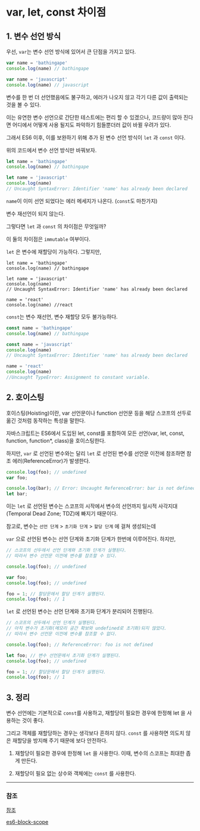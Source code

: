 # var, let, const 차이점

## 1. 변수 선언 방식

우선, ```var```는 변수 선언 방식에 있어서 큰 단점을 가지고 있다.

```javascript
var name = 'bathingape'
console.log(name) // bathingape

var name = 'javascript'
console.log(name) // javascript
```

변수를 한 번 더 선언했음에도 불구하고, 에러가 나오지 않고 각기 다른 값이 출력되는 것을 볼 수 있다.

이는 유연한 변수 선언으로 간단한 테스트에는 편리 할 수 있겠으나, 코드량이 많아 진다면 어디에서 어떻게 사용 될지도 파악하기 힘들뿐더러 값이 바뀔 우려가 있다.

그래서 ES6 이후, 이를 보완하기 위해 추가 된 변수 선언 방식이 ```let``` 과 ```const``` 이다.

위의 코드에서 변수 선언 방식만 바꿔보자.

```javascript
let name = 'bathingape'
console.log(name) // bathingape

let name = 'javascript'
console.log(name) 
// Uncaught SyntaxError: Identifier 'name' has already been declared
```

```name```이 이미 선언 되었다는 에러 메세지가 나온다. (```const```도 마찬가지)

변수 재선언이 되지 않는다.

그렇다면 ```let``` 과 ```const``` 의 차이점은 무엇일까?

이 둘의 차이점은 ```immutable``` 여부이다.

``let`` 은 변수에 재할당이 가능하다. 그렇지만,

```javasscript
let name = 'bathingape'
console.log(name) // bathingape

let name = 'javascript'
console.log(name) 
// Uncaught SyntaxError: Identifier 'name' has already been declared

name = 'react'
console.log(name) //react
```

```const```는 변수 재선언, 변수 재할당 모두 불가능하다.

```javascript
const name = 'bathingape'
console.log(name) // bathingape

const name = 'javascript'
console.log(name) 
// Uncaught SyntaxError: Identifier 'name' has already been declared

name = 'react'
console.log(name) 
//Uncaught TypeError: Assignment to constant variable.
```


## 2. 호이스팅

호이스팅(Hoisting)이란, var 선언문이나 function 선언문 등을 해당 스코프의 선두로 옮긴 것처럼 동작하는 특성을 말한다.

자바스크립트는 ES6에서 도입된 let, const를 포함하여 모든 선언(var, let, const, function, function*, class)을 호이스팅한다.

하지만, ```var``` 로 선언된 변수와는 달리 ```let``` 로 선언된 변수를 선언문 이전에 참조하면 참조 에러(ReferenceError)가 발생한다.

```javascript
console.log(foo); // undefined
var foo;

console.log(bar); // Error: Uncaught ReferenceError: bar is not defined
let bar;
```

이는 ```let``` 로 선언된 변수는 스코프의 시작에서 변수의 선언까지 일시적 사각지대(Temporal Dead Zone; TDZ)에 빠지기 때문이다.

참고로, 변수는 ```선언 단계``` > ```초기화 단계``` > ```할당 단계``` 에 걸쳐 생성되는데

```var``` 으로 선언된 변수는 선언 단계와 초기화 단계가 한번에 이루어진다. 하지만,

```javascript
// 스코프의 선두에서 선언 단계와 초기화 단계가 실행된다.
// 따라서 변수 선언문 이전에 변수를 참조할 수 있다.

console.log(foo); // undefined

var foo;
console.log(foo); // undefined

foo = 1; // 할당문에서 할당 단계가 실행된다.
console.log(foo); // 1
```

```let``` 로 선언된 변수는 선언 단계와 초기화 단계가 분리되어 진행된다.

```javascript
// 스코프의 선두에서 선언 단계가 실행된다.
// 아직 변수가 초기화(메모리 공간 확보와 undefined로 초기화)되지 않았다.
// 따라서 변수 선언문 이전에 변수를 참조할 수 없다.

console.log(foo); // ReferenceError: foo is not defined

let foo; // 변수 선언문에서 초기화 단계가 실행된다.
console.log(foo); // undefined

foo = 1; // 할당문에서 할당 단계가 실행된다.
console.log(foo); // 1
```

## 3. 정리

변수 선언에는 기본적으로 ```const```를 사용하고, 재할당이 필요한 경우에 한정해 let 을 사용하는 것이 좋다.

그리고 객체를 재할당하는 경우는 생각보다 흔하지 않다. ```const``` 를 사용하면 의도치 않은 재할당을 방지해 주기 때문에 보다 안전하다.

1. 재할당이 필요한 경우에 한정해 ```let``` 을 사용한다. 이때, 변수의 스코프는 최대한 좁게 만든다.

2. 재할당이 필요 없는 상수와 객체에는 ```const``` 를 사용한다.


---
### 참조
[참조](https://velog.io/@bathingape/JavaScript-var-let-const-%EC%B0%A8%EC%9D%B4%EC%A0%90)

[es6-block-scope](https://poiemaweb.com/es6-block-scope)

